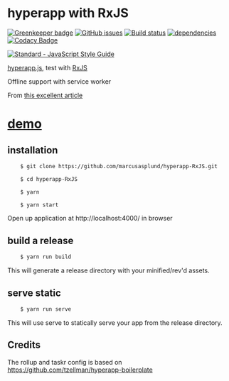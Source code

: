 # hyperapp with RxJS

[![Greenkeeper badge](https://badges.greenkeeper.io/marcusasplund/hyperapp-RxJS.svg)](https://greenkeeper.io/)
[![GitHub issues](https://img.shields.io/github/issues/marcusasplund/hyperapp-RxJS.svg)](https://github.com/marcusasplund/hyperapp-RxJS/issues)
[![Build status](https://img.shields.io/travis/marcusasplund/hyperapp-RxJS.svg)](https://travis-ci.org/marcusasplund/hyperapp-RxJS)
[![dependencies](https://img.shields.io/david/marcusasplund/hyperapp-RxJS.svg)](https://david-dm.org/marcusasplund/hyperapp-RxJS)
[![Codacy Badge](https://api.codacy.com/project/badge/Grade/2f1636aa184449439ed07ab0f850444b)](https://www.codacy.com/app/marcusasplund/hyperapp-RxJS?utm_source=github.com&amp;utm_medium=referral&amp;utm_content=marcusasplund/hyperapp-RxJS&amp;utm_campaign=Badge_Grade)

[![Standard - JavaScript Style Guide](https://cdn.rawgit.com/feross/standard/master/badge.svg)](https://github.com/feross/standard)

[hyperapp.js](https://github.com/hyperapp/hyperapp), test with [RxJS](https://github.com/Reactive-Extensions/RxJS)

Offline support with service worker

From [this excellent article](https://glebbahmutov.com/blog/pure-programming-with-hyper-app/)

# [demo](https://pap.as/hyperapp/RxJS/)


## installation

````bash
    $ git clone https://github.com/marcusasplund/hyperapp-RxJS.git

    $ cd hyperapp-RxJS

    $ yarn

    $ yarn start
````

Open up application at http://localhost:4000/ in browser

## build a release

````bash
    $ yarn run build
````
This will generate a release directory with your minified/rev'd assets.


## serve static

````bash
    $ yarn run serve
````

This will use serve to statically serve your app from the release directory.

## Credits

The rollup and taskr config is based on https://github.com/tzellman/hyperapp-boilerplate
